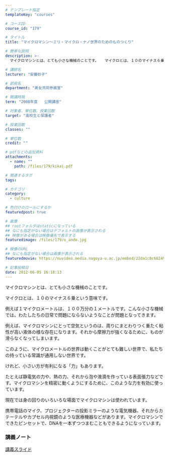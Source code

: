 ```yaml
---
# テンプレート指定
templateKey: "courses"

# コースID
course_id: "179"

# タイトル
title: "マイクロマシン〜ミリ・マイクロ・ナノ世界のためのものつくり"

# 簡単な説明
description: >-
  マイクロマシンとは、とても小さな機械のことです。 　マイクロとは、１０のマイナス６乗という意味です。  　例えば１マイクロメートルは、１００万分の１メートルです。こんな小さな機械では、わたしたち...

# 講師名
lecturer: "安藤妙子"

# 部局名
department: "男女共同参画室"

# 開講時限
term: "2008年度	公開講座"

# 対象者、単位数、授業回数
target: "高校生と保護者"

# 授業回数
classes: ""

# 単位数
credit: ""

# pdfなどの追加資料
attachments: 
  - name: "" 
    path: /files/179/kikai.pdf

# 関連するタグ
tags:

# カテゴリ
category:
  - culture

# 色付けのロールにするか
featuredpost: true

# 画像
## rootフォルダはstaticになっている
## なにも指定がない場合はデフォルトの画像が表示される
## 映像がある場合は映像優先で表示する
featuredimage: /files/179/s_ando.jpg

# 映像のURL
## なにも指定がない場合は画像が表示される
featuredmovie: https://nuvideo.media.nagoya-u.ac.jp/embed/22da1c8c68249100b05d9c602ed8664117c2927e

# 記事投稿日
date: 2012-06-05 16:18:13
---
```


マイクロマシンとは、とても小さな機械のことです。

マイクロとは、１０のマイナス６乗という意味です。

例えば１マイクロメートルは、１００万分の１メートルです。こんな小さな機械では、わたしたちの日常で問題にならないようなことが問題となってきます。

例えば、マイクロマシンにとって空気というのは、周りにまとわりつく重たく粘性が高い液体の様な存在になります。それから摩擦力が強くなるために、ものが滑らなくなってしまいます。

このように、マイクロメートルの世界は動くことがとても難しい世界で、私たちの持っている常識が通用しない世界です。

けれど、小さい方が有利になる「力」もあります。

たとえば静電気の力や、熱の力、それから泡や液滴を作っている表面張力などです。マイクロマシンを精密に動くようにするために、このような力を有効に使っています。

現在では身の回りのいろいろな場面でマイクロマシンは使われています。

携帯電話のマイク、プロジェクターの投影ミラーのような電気機器、それからカテーテルやカプセル内視鏡のような医療機器などがあります。マイクロマシンでできたピンセットで、DNAを一本ずつつまむこともできるようになっています。

### 講義ノート

[講義スライド](/files/179/kikai.pdf) 

